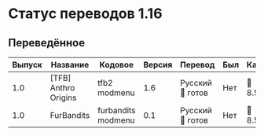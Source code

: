 # Статус переводов 1.16

## Переведённое

| Выпуск | Название             | Кодовое               | Версия | Перевод          | Был | Качество    | Общая       |
|--------|----------------------|-----------------------|--------|------------------|-----|-------------|-------------|
| 1.0    | [TFB] Anthro Origins | tfb2<br>modmenu       | 1.6    | Русский 🔴 готов | Нет | 💯 8.5.2024 | 📰 8.5.2024 |
| 1.0    | FurBandits           | furbandits<br>modmenu | 0.1    | Русский 🔴 готов | Нет | 💯 8.5.2024 | 📰 8.5.2024 |